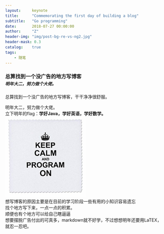 ```yaml
---
layout:     keynote
title:      "Commemorating the first day of building a blog"
subtitle:   "Go programming"
date:       2018-07-27 00:00:00
author:     "Z"
header-img: "img/post-bg-re-vs-ng2.jpg"
header-mask: 0.3
catalog:    true
tags:
    - 随笔
---
```

### 总算找到一个没广告的地方写博客<br><small style="line-height:2em;">*明年大二，努力做个大佬。*</small>

总算找到一个没广告的地方写博客，干干净净很舒服。
 


<div>
    明年大二，努力做个大佬。
    <br>立下明年的flag：<b>学好Java，学好英语，学好数学。</b>
    <br>
    <img class="shadow" src="/img/in-post/keepprogramm.jpg" width="260">
    <br>
</div>
<div>
	想写博客的原因主要是在目前的学习阶段一些有用的小知识容易遗忘
	<br>
	找个地方写下来，一点一点的积累。
	<br>
	顺便也有个地方可以给自己瞎逼逼
	<br>
	想要摆脱广告付出的可真多，markdown就不好学，不过想想明年还要用LaTEX，就忍一忍吧。
</div>

